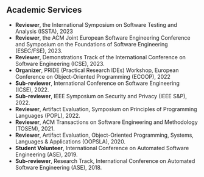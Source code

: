 ## Academic Services
- **Reviewer**, the International Symposium on Software Testing and Analysis (ISSTA), 2023
- **Reviewer**, the ACM Joint European Software Engineering Conference and Symposium on the Foundations of Software Engineering (ESEC/FSE), 2023.
- **Reviewer**, Demonstrations Track of the International Conference on Software Engineering (ICSE), 2023. 
- **Organizer**, PRIDE (Practical Research IDEs) Workshop, European Conference on Object-Oriented Programming (ECOOP), 2022
- **Sub-reviewer**, International Conference on Software Engineering (ICSE), 2022.
- **Sub-reviewer**, IEEE Symposium on Security and Privacy (IEEE S&P), 2022.
- **Reviewer**, Artifact Evaluation, Symposium on Principles of Programming Languages (POPL), 2022.
- **Reviewer**, ACM Transactions on Software Engineering and Methodology (TOSEM), 2021.
- **Reviewer**, Artifact Evaluation, Object-Oriented Programming, Systems, Languages & Applications (OOPSLA), 2020.
- **Student Volunteer**, International Conference on Automated Software Engineering (ASE), 2019.
- **Sub-reviewer**, Research Track, International Conference on Automated Software Engineering (ASE), 2018.
